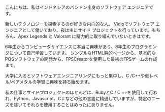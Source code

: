 <p>こんにちは、私はインドネシアのバンドン出身のソフトウェア エンジニアです。</p>
<p>新しいテクノロジーを探索するのが好きな内向的な人。 <a href="https://vidio.com/">Vidio</a>でソフトウェア エンジニアとして働いており、夜は主にサイド プロジェクトを行っています。もちろん、Apex Legends と Valorant に精力的に取り組んでいないときはです。</p>
<p>6年生からコンピュータサイエンスに本当に興味があり、8年生のプログラミングについて自己学習しています。 シンプルなHTML静的ページから、基本的なPOSソフトウェアの開発から、FPSCreatorを使用した最初のFPSゲームの作成まで。</p>
<p>大学に入るとソフトウェアエンジニアリングにもっと集中し、C /C++や低レベル/ベアメタルの学習に興味を持ち始めます。</p>
<p>私の仕事とサイドプロジェクトのほとんどは、RubyとC / C ++を使用して行われ、Python、Javascript、C＃などの他の言語に精通していますが、特定のニーズを除いてそれらを使用することはめったにありません。</p>